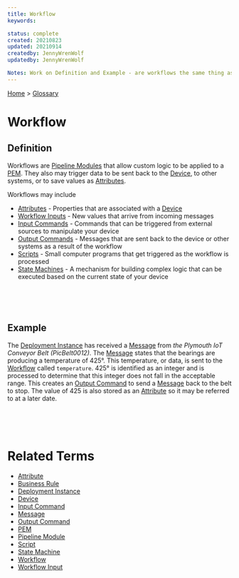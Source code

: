 ```yaml
---
title: Workflow
keywords: 

status: complete
created: 20210823
updated: 20210914
createdby: JennyWrenWolf
updatedby: JennyWrenWolf

Notes: Work on Definition and Example - are workflows the same thing as modules?  Or Workflow is a module?  Is Definition complete?  Sentence about Scripts???? - Ready for Review.
---
```

[Home](../Index.md) > [Glossary](./Index.md)

# Workflow
## Definition
Workflows are [Pipeline Modules](./PipelineModule.md) that allow custom logic to be applied to a [PEM](./PEM.md).  They also may trigger data to be sent back to the [Device](./Device.md), to other systems, or to save values as [Attributes](./Attribute.md).

Workflows may include
- [Attributes](./Attribute.md) - Properties that are associated with a [Device](./Device.md)
- [Workflow Inputs](./WorkflowInput.md) - New values that arrive from incoming messages
- [Input Commands](./InputCommand.md) - Commands that can be triggered from external sources to manipulate your device
- [Output Commands](./OutputCommand.md) - Messages that are sent back to the device or other systems as a result of the workflow
- [Scripts](./Scripts.md) - Small computer programs that get triggered as the workflow is processed
- [State Machines](./StateMachine.md) - A mechanism for building complex logic that can be executed based on the current state of your device

<br>
<br>
<br>

## Example
The [Deployment Instance](./DeploymentInstance.md) has received a [Message](./Message.md) from *the Plymouth IoT Conveyor Belt (PicBelt0012)*.  The [Message](./Message.md) states that the bearings are producing a temperature of 425°.  This temperature, or data, is sent to the [Workflow](./Workflow) called `temperature`.  425° is identified as an integer and is processed to determine that this integer does not fall in the acceptable range.  This creates an [Output Command](./OutputCommand.md) to send a [Message](./Message.md) back to the belt to stop.  The value of 425 is also stored as an [Attribute](./Attribute.md) so it may be referred to at a later date.

<br>
<br>
<br>

# Related Terms
- [Attribute](./Attribute.md)
- [Business Rule](./BusinessRules.md)
- [Deployment Instance](./DeploymentInstance.md)
- [Device](./Device.md)
- [Input Command](./InputCommand.md)
- [Message](./Message.md)
- [Output Command](./OutputCommand.md)
- [PEM](./PEM.md)
- [Pipeline Module](./PipelineModule.md)
- [Script](./Script.md)
- [State Machine](./StateMachine.md)
- [Workflow](./WorkflowInput.md)
- [Workflow Input](./WorkflowInput.md)